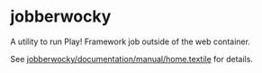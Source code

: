 jobberwocky
===========

A utility to run Play! Framework job outside of the web container.

See [jobberwocky/documentation/manual/home.textile](jobberwocky/documentation/manual/home.textile) for details.